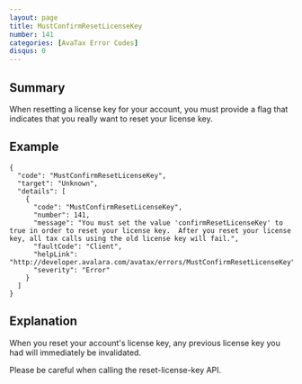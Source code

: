 ```yaml
---
layout: page
title: MustConfirmResetLicenseKey
number: 141
categories: [AvaTax Error Codes]
disqus: 0
---
```


## Summary

When resetting a license key for your account, you must provide a flag that indicates that you really want to reset your license key.

## Example

    {
      "code": "MustConfirmResetLicenseKey",
      "target": "Unknown",
      "details": [
        {
          "code": "MustConfirmResetLicenseKey",
          "number": 141,
          "message": "You must set the value 'confirmResetLicenseKey' to true in order to reset your license key.  After you reset your license key, all tax calls using the old license key will fail.",
          "faultCode": "Client",
          "helpLink": "http://developer.avalara.com/avatax/errors/MustConfirmResetLicenseKey",
          "severity": "Error"
        }
      ]
    }

## Explanation

When you reset your account's license key, any previous license key you had will immediately be invalidated.

Please be careful when calling the reset-license-key API.
